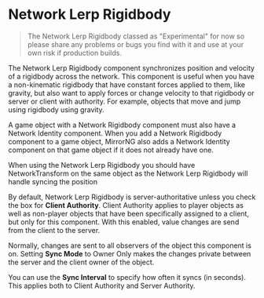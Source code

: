# Network Lerp Rigidbody

> The Network Lerp Rigidbody classed as "Experimental" for now so please share any problems or bugs you find with it and use at your own risk if production builds. 

The Network Lerp Rigidbody component synchronizes position and velocity of a rigidbody across the network. This component is useful when you have a non-kinematic rigidbody that have constant forces applied to them, like gravity, but also want to apply forces or change velocity to that rigidbody or server or client with authority. For example, objects that move and jump using rigidbody using gravity.

A game object with a Network Rigidbody component must also have a Network Identity component. When you add a Network Rigidbody component to a game object, MirrorNG also adds a Network Identity component on that game object if it does not already have one.

When using the Network Lerp Rigidbody you should have NetworkTransform on the same object as the Network Lerp Rigidbody will handle syncing the position

By default, Network Lerp Rigidbody is server-authoritative unless you check the box for **Client Authority**. Client Authority applies to player objects as well as non-player objects that have been specifically assigned to a client, but only for this component. With this enabled, value changes are send from the client to the server.

Normally, changes are sent to all observers of the object this component is on. Setting **Sync Mode** to Owner Only makes the changes private between the server and the client owner of the object.

You can use the **Sync Interval** to specify how often it syncs (in seconds). This applies both to Client Authority and Server Authority.
